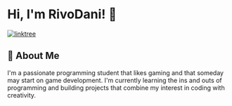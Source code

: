 
# Hi, I'm RivoDani! 👋 

[![linktree](https://img.shields.io/badge/Linktree-0000?style=for-the-badge&logo=&logoColor=white)](https://rivodani.com/)
## 🚀 About Me
I'm a passionate programming student that likes gaming and that someday may start on game development. I'm currently learning the ins and outs of programming and building projects that combine my interest in coding with creativity.

